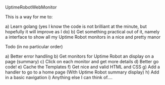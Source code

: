 UptimeRobotWebMonitor

This is a way for me to:

a) Learn golang (yes I know the code is not brilliant at the minute, but hopefully it will improve as I do)
b) Get something practical out of it, namely a interface to show all my Uptime Robot monitors in a nice and pretty manor

Todo (in no particular order)

a) Better error handling
b) Get monitors for Uptime Robot an display on a page (summary)
c) Click on each monitor and get more details
d) Better go code!
e) Cache the Templates
f) Get nice and valid HTML and CSS
g) Add a handler to go to a home page (With Uptime Robot summary display)
h) Add in a basic navigation
i) Anything else I can think of....
